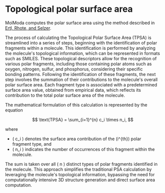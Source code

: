 # Topological polar surface area

MolModa computes the polar surface area using the method described in [Ertl, Rhote, and Selzer](https://doi.org/10.1021/jm000942e).

The process of calculating the Topological Polar Surface Area (TPSA) is streamlined into a series of steps, beginning with the identification of polar fragments within a molecule.
This identification is performed by analyzing the molecule's topological information, which can be represented in formats such as SMILES.
These topological descriptors allow for the recognition of various polar fragments, including those containing polar atoms such as oxygen, nitrogen, sulfur, and phosphorus, considering their specific bonding patterns.
Following the identification of these fragments, the next step involves the summation of their contributions to the molecule's overall polar surface area.
Each fragment type is associated with a predetermined surface area value, obtained from empirical data, which reflects its contribution to the total polar surface area of the molecule.

The mathematical formulation of this calculation is represented by the equation

$$
\text{TPSA} = \sum_{i=1}^{n} c_i \times n_i,
$$

where

-   \( c_i \) denotes the surface area contribution of the \(i^{th}\) polar fragment type, and
-   \( n_i \) indicates the number of occurrences of this fragment within the molecule.

The sum is taken over all \( n \) distinct types of polar fragments identified in the molecule. This approach simplifies the traditional PSA calculation by leveraging the molecule's topological information, bypassing the need for computationally intensive 3D structure generation and direct surface area computation.
